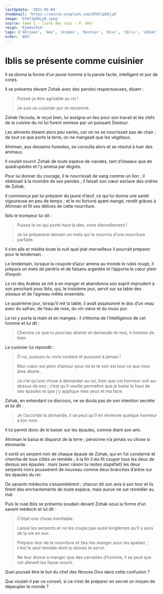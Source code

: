 ```yaml
---
lastUpdate: '2021-05-04'
thumbnail: 'https://source.unsplash.com/EFm7JpD9jy8'
image: 'EFm7JpD9jy8.jpeg'
source: tome I - livre des rois - P. 043
reign: 'Djemschid'
tags: ['Ahriman', 'âme', 'Arabes', 'Destour', 'Divs', 'Iblis', 'Zohak']
order: '003'
---
```


# Iblis se présente comme cuisinier

Il se donna la forme d’un jeune homme à la parole facile, intelligent et pur de corps.

Il se présenta devant Zohak avec des paroles respectueuses, disant :

> Puissé-je être agréable au roi !
>
> Je suis un cuisinier pur et renommé.

Zohak l’écouta, le reçut bien, lui assigna un lieu pour son travail et les clefs de la cuisine du roi lui furent remises par un puissant Destour.

Les aliments étaient alors peu variés, car on ne se nourrissait pas de chair ; de tout ce que porte la terre, on ne mangeait que les végétaux.

Ahriman, aux desseins funestes, se consulta alors et se résolut à tuer des animaux.

Il voulait nourrir Zohak de toute espèce de viandes, tant d’oiseaux que de quadrupèdes et l’y amena par degrés.

Pour lui donner du courage, il le nourrissait de sang comme un lion ; il obéissait à la moindre de ses paroles ; il faisait son cœur esclave des ordres de Zohak.

Il commença par lui préparer du jaune d’œuf, ce qui lui donna une santé vigoureuse en peu de temps ; et le roi fortuné ayant mangé, rendit grâces à Ahriman et fit ses délices de cette nourriture.

Iblis le trompeur lui dit :

> Puisse le roi qui porte haut la tête, vivre éternellement !
>
> Je lui préparerai demain un mets qui le nourrira d’une nourriture parfaite.

Il s’en alla et médita toute la nuit quel plat merveilleux il pourrait préparer pour le lendemain.

Le lendemain, lorsque la coupole d’azur amena au monde le rubis rouge, il prépara un mets de perdrix et de faisans argentés et l’apporta le cœur plein d’espoir.

Le roi des Arabes se mit à en manger et abandonna son esprit imprudent à son penchant pour Iblis, qui, le troisième jour, servit sur sa table des oiseaux et de l’agneau mêlés ensemble.

Le quatrième jour, lorsqu’il mit la table, il avait assaisonné le dos d’un veau avec du safran, de l’eau de rose, du vin vieux et du musc pur.

Le roi y porta la main et en mangea ; il s’étonna de l’intelligence de cet homme et lui dit :

> Cherche ce que tu pourrais désirer et demande-le-moi, ô homme de bien.

Le cuisinier lui répondit :

> Ô roi, puisses-tu vivre content et puissant à jamais !
>
> Mon cœur est plein d’amour pour toi et te voir est tout ce que mon âme désire.
>
> Je n’ai qu’une chose à demander au roi, bien que cet honneur soit au-dessus de moi ; c’est qu’il veuille permettre que je baise le haut de ses épaules et que j’y applique mes yeux et ma face.

Zohak, en entendant ce discours, ne se douta pas de son intention secrète et lui dit :

> Je t’accorde ta demande, il se peut qu’il en revienne quelque honneur à ton nom.

Il lui permit donc de le baiser sur les épaules, comme étant son ami.

Ahriman le baisa et disparut de la terre ; personne n’a jamais vu chose si étonnante.

Il sortit un serpent noir de chaque épaule de Zohak, qui en fut consterné et chercha de tous côtés un remède ; à la fin il les fit couper tous les deux de dessus ses épaules : mais (avec raison tu restes stupéfait) les deux serpents noirs poussèrent de nouveau comme deux branches d’arbre sur les épaules du roi.

De savants médecins s’assemblèrent ; chacun dit son avis à son tour et ils firent des enchantements de toute espèce, mais aucun ne sut remédier au mal.

Puis le rusé Iblis se présenta soudain devant Zohak sous la forme d’un savant médecin et lui dit :

> C’était une chose inévitable.
>
> Laisse les serpents et ne les coupe pas aussi longtemps qu’il y aura de la vie en eux.
>
> Prépare-leur de la nourriture et fais-les manger pour les apaiser ; c’est le seul remède dont tu doives te servir.
>
> Ne leur donne à manger que des cervelles d’homme, il se peut que cet aliment les fasse mourir.

Quel pouvait être le but du chef des féroces Divs dans cette confusion ?

Que voulait-il par ce conseil, si ce n’est de préparer en secret un moyen de dépeupler le monde ?
